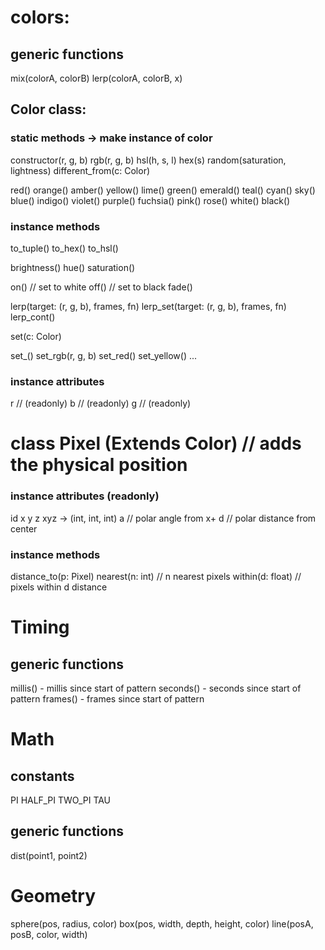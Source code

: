 # colors:

## generic functions

mix(colorA, colorB)
lerp(colorA, colorB, x)

## Color class:
### static methods -> make instance of color 
constructor(r, g, b)
rgb(r, g, b)
hsl(h, s, l)
hex(s)
random(saturation, lightness)
different_from(c: Color)

red()
orange()
amber()
yellow()
lime()
green()
emerald()
teal()
cyan()
sky()
blue()
indigo()
violet()
purple()
fuchsia()
pink()
rose()
white()
black()

### instance methods

to_tuple()
to_hex()
to_hsl()

brightness()
hue()
saturation()


on() // set to white
off() // set to black
fade()

lerp(target: (r, g, b), frames, fn)
lerp_set(target: (r, g, b), frames, fn)
lerp_cont()

set(c: Color)

set_<same name as static methods>()
set_rgb(r, g, b)
set_red()
set_yellow()
...

### instance attributes

r // (readonly)
b // (readonly)
g // (readonly)




# class Pixel (Extends Color) // adds the physical position

### instance attributes (readonly)
id
x
y
z
xyz -> (int, int, int)
a // polar angle from x+
d // polar distance from center

### instance methods

distance_to(p: Pixel)
nearest(n: int) // n nearest pixels
within(d: float) // pixels within d distance



# Timing

## generic functions

millis() - millis since start of pattern
seconds() - seconds since start of pattern
frames() - frames since start of pattern





# Math

## constants

PI
HALF_PI
TWO_PI
TAU

## generic functions

dist(point1, point2)





# Geometry

sphere(pos, radius, color)
box(pos, width, depth, height, color)
line(posA, posB, color, width)
